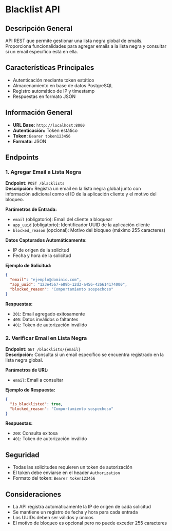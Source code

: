 
#  Blacklist API

##  Descripción General  
API REST que permite gestionar una lista negra global de emails. Proporciona funcionalidades para agregar emails a la lista negra y consultar si un email específico está en ella.

##  Características Principales  
- Autenticación mediante token estático  
- Almacenamiento en base de datos PostgreSQL  
- Registro automático de IP y timestamp  
- Respuestas en formato JSON  

##  Información General  
- **URL Base:** `http://localhost:8000`  
- **Autenticación:** Token estático  
- **Token:** `Bearer token123456`  
- **Formato:** JSON  

##  Endpoints  

### 1. Agregar Email a Lista Negra  

**Endpoint:** `POST /blacklists`  
**Descripción:** Registra un email en la lista negra global junto con información adicional como el ID de la aplicación cliente y el motivo del bloqueo.

**Parámetros de Entrada:**  
- `email` (obligatorio): Email del cliente a bloquear  
- `app_uuid` (obligatorio): Identificador UUID de la aplicación cliente  
- `blocked_reason` (opcional): Motivo del bloqueo (máximo 255 caracteres)  

**Datos Capturados Automáticamente:**  
- IP de origen de la solicitud  
- Fecha y hora de la solicitud  

**Ejemplo de Solicitud:**  
```json
{
  "email": "ejemplo@dominio.com",
  "app_uuid": "123e4567-e89b-12d3-a456-426614174000",
  "blocked_reason": "Comportamiento sospechoso"
}
```

**Respuestas:**  
- `201`: Email agregado exitosamente  
- `400`: Datos inválidos o faltantes  
- `401`: Token de autorización inválido  

### 2.  Verificar Email en Lista Negra  

**Endpoint:** `GET /blacklists/{email}`  
**Descripción:** Consulta si un email específico se encuentra registrado en la lista negra global.

**Parámetros de URL:**  
- `email`: Email a consultar  

**Ejemplo de Respuesta:**  
```json
{
  "is_blacklisted": true,
  "blocked_reason": "Comportamiento sospechoso"
}
```

**Respuestas:**  
- `200`: Consulta exitosa  
- `401`: Token de autorización inválido  

##  Seguridad  
- Todas las solicitudes requieren un token de autorización  
- El token debe enviarse en el header `Authorization`  
- Formato del token: `Bearer token123456`  

##  Consideraciones  
- La API registra automáticamente la IP de origen de cada solicitud  
- Se mantiene un registro de fecha y hora para cada entrada  
- Los UUIDs deben ser válidos y únicos  
- El motivo de bloqueo es opcional pero no puede exceder 255 caracteres  
